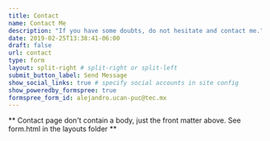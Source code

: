 ```yaml
---
title: Contact
name: Contact Me
description: "If you have some doubts, do not hesitate and contact me."
date: 2019-02-25T13:38:41-06:00
draft: false
url: contact
type: form
layout: split-right # split-right or split-left
submit_button_label: Send Message
show_social_links: true # specify social accounts in site config
show_poweredby_formspree: true
formspree_form_id: alejandro.ucan-puc@tec.mx
---
```


** Contact page don't contain a body, just the front matter above.
See form.html in the layouts folder **

